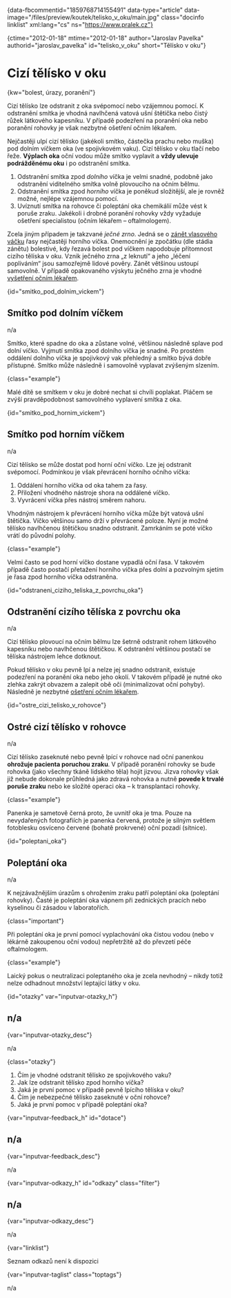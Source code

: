 
{data-fbcommentid="1859768714155491" data-type="article" data-image="/files/preview/koutek/telisko\_v\_oku/main.jpg" class="docinfo linklist" xml:lang="cs" ns="https://www.pralek.cz"}

{ctime="2012-01-18" mtime="2012-01-18" author="Jaroslav Pavelka" authorid="jaroslav\_pavelka" id="telisko\_v_oku" short="Tělísko v oku"}

# Cizí tělísko v oku

<!-- generated attribute kw by user_udpatekw.sh on 2019-01-10, do not edit -->

<!-- generated attribute kw by user_udpatekw.sh on 2019-09-22, do not edit -->

{kw="bolest, úrazy, poranění"}

Cizí tělísko lze odstranit z oka svépomocí nebo vzájemnou pomocí. K odstranění smítka je vhodná navlhčená vatová ušní štětička nebo čistý růžek látkového kapesníku. V případě podezření na poranění oka nebo poranění rohovky je však nezbytné ošetření očním lékařem.

Nejčastěji ulpí cizí tělísko (jakékoli smítko, částečka prachu nebo muška) pod dolním víčkem oka (ve spojivkovém vaku). Cizí tělísko v oku tlačí nebo řeže. **Výplach oka** oční vodou může smítko vyplavit a **vždy ulevuje podrážděnému oku** i po odstranění smítka.

  1. Odstranění smítka zpod _dolního_ víčka je velmi snadné, podobně jako odstranění viditelného smítka volně plovoucího na očním bělmu.
  2. Odstranění smítka zpod _horního_ víčka je poněkud složitější, ale je rovněž možné, nejlépe vzájemnou pomocí.
  3. Uvíznutí smítka na rohovce či poleptání oka chemikálií může vést k poruše zraku. Jakékoli i drobné poranění rohovky vždy vyžaduje ošetření specialistou (očním lékařem – oftalmologem).

Zcela jiným případem je takzvané _ječné zrno_. Jedná se o [zánět vlasového váčku][1] řasy nejčastěji horního víčka. Onemocnění je zpočátku (dle stádia zánětu) bolestivé, kdy řezavá bolest pod víčkem napodobuje přítomnost cizího tělíska v oku. Vznik ječného zrna „z leknutí“ a jeho „léčení popliváním“ jsou samozřejmě lidové pověry. Zánět většinou ustoupí samovolně. V případě opakovaného výskytu ječného zrna je vhodné [vyšetření očním lékařem][2].

{id="smitko\_pod\_dolnim_vickem"}

## Smítko pod dolním víčkem

n/a

Smítko, které spadne do oka a zůstane volné, většinou následně splave pod dolní víčko. Vyjmutí smítka zpod dolního víčka je snadné. Po prostém oddálení dolního víčka je spojivkový vak přehledný a smítko bývá dobře přístupné. Smítko může následně i samovolně vyplavat zvýšeným slzením.

{class="example"}

Malé dítě se smítkem v oku je dobré nechat si chvíli poplakat. Pláčem se zvýší pravděpodobnost samovolného vyplavení smítka z oka.

{id="smitko\_pod\_hornim_vickem"}

## Smítko pod horním víčkem

n/a

Cizí tělísko se může dostat pod horní oční víčko. Lze jej odstranit svépomocí. Podmínkou je však převrácení horního očního víčka:

  1. Oddálení horního víčka od oka tahem za řasy.
  2. Přiložení vhodného nástroje shora na oddálené víčko.
  3. Vyvrácení víčka přes nástroj směrem nahoru.

Vhodným nástrojem k převrácení horního víčka může být vatová ušní štětička. Víčko většinou samo drží v převrácené poloze. Nyní je možné tělísko navlhčenou štětičkou snadno odstranit. Zamrkáním se poté víčko vrátí do původní polohy.

{class="example"}

Velmi často se pod horní víčko dostane vypadlá oční řasa. V takovém případě často postačí přetažení horního víčka přes dolní a pozvolným sjetím je řasa zpod horního víčka odstraněna.

{id="odstraneni\_ciziho\_teliska\_z\_povrchu_oka"}

## Odstranění cizího tělíska z povrchu oka

n/a

Cizí tělísko plovoucí na očním bělmu lze šetrně odstranit rohem látkového kapesníku nebo navlhčenou štětičkou. K odstranění většinou postačí se tělíska nástrojem lehce dotknout.

Pokud tělísko v oku pevně lpí a nelze jej snadno odstranit, existuje podezření na poranění oka nebo jeho okolí. V takovém případě je nutné oko zlehka zakrýt obvazem a zalepit obě oči (minimalizovat oční pohyby). Následně je nezbytné [ošetření očním lékařem][2].

{id="ostre\_cizi\_telisko\_v\_rohovce"}

## Ostré cizí tělísko v rohovce

n/a

Cizí tělísko zaseknuté nebo pevně lpící v rohovce nad oční panenkou **ohrožuje pacienta poruchou zraku**. V případě poranění rohovky se bude rohovka (jako všechny tkáně lidského těla) hojit jizvou. Jizva rohovky však již nebude dokonale průhledná jako zdravá rohovka a nutně **povede k trvalé poruše zraku** nebo ke složité operaci oka – k transplantaci rohovky.

{class="example"}

Panenka je sametově černá proto, že uvnitř oka je tma. Pouze na nevydařených fotografiích je panenka červená, protože je silným světlem fotoblesku osvíceno červené (bohatě prokrvené) oční pozadí (sítnice).

{id="poleptani_oka"}

## Poleptání oka

n/a

K nejzávažnějším úrazům s ohrožením zraku patří poleptání oka (poleptání rohovky). Časté je poleptání oka vápnem při zednických pracích nebo kyselinou či zásadou v laboratořích.

{class="important"}

Při poleptání oka je první pomocí vyplachování oka čistou vodou (nebo v lékárně zakoupenou oční vodou) nepřetržitě až do převzetí péče oftalmologem.

{class="example"}

Laický pokus o neutralizaci poleptaného oka je zcela nevhodný – nikdy totiž nelze odhadnout množství leptající látky v oku.

{id="otazky" var="inputvar-otazky_h"}

## n/a

{var="inputvar-otazky_desc"}

n/a

{class="otazky"}

  1. Čím je vhodné odstranit tělísko ze spojivkového vaku?
  2. Jak lze odstranit tělísko zpod horního víčka?
  3. Jaká je první pomoc v případě pevně lpícího tělíska v oku?
  4. Čím je nebezpečné tělísko zaseknuté v oční rohovce?
  5. Jaká je první pomoc v případě poleptání oka?

{var="inputvar-feedback_h" id="dotace"}

## n/a

{var="inputvar-feedback_desc"}

n/a

{var="inputvar-odkazy_h" id="odkazy" class="filter"}

## n/a

{var="inputvar-odkazy_desc"}

n/a

{var="linklist"}

Seznam odkazů není k dispozici

{var="inputvar-taglist" class="toptags"}

n/a

 [1]: zanet
 [2]: nalehavost_lekarskeho_vysetreni


